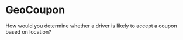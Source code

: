 # GeoCoupon
How would you determine whether a driver is likely to accept a coupon based on location?
